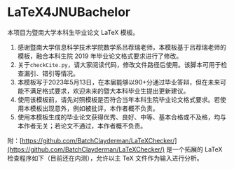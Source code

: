 # LaTeX4JNUBachelor

本项目为暨南大学本科生毕业论文 LaTeX 模板。

1) 感谢暨南大学信息科学技术学院数学系吕荐瑞老师，本模板基于吕荐瑞老师的模板，融合本科生院 2019 年毕业论文格式要求进行了修改。
2) 关于```checkCite.py```，请大家阅读代码，修改文件路径后使用。该脚本可用于检查漏引、错引等情况。
3) 本模板写于2023年5月13日，在本届能够以90+分通过毕业答辩，但在未来可能不满足格式要求，欢迎未来的暨大本科毕业生提出更新建议。
4) 使用该模板前，请先对照模板是否符合当年本科生院毕业论文格式要求。若使用本模板出现意外，例如被批评，本作者概不负责。
5) 使用本模板生成的毕业论文获得优秀、良好、中等、基本合格或不及格，均与本作者无关；若论文不通过，本作者概不负责。

附：[https://github.com/BatchClayderman/LaTeXChecker/](https://github.com/BatchClayderman/LaTeXChecker/) 是一个拓展的 LaTeX 检查程序如下（目前还在内测），允许以主 TeX 文件作为输入进行分析。
